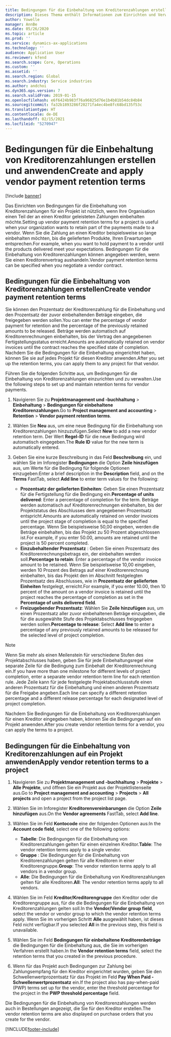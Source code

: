 ```yaml
---
title: Bedingungen für die Einbehaltung von Kreditorenzahlungen erstellen und anwenden
description: Dieses Thema enthält Informationen zum Einrichten und Verwalten von Bedingungen für die Einbehaltung von Kreditorenzahlungen.
author: Yowelle
manager: AnnBe
ms.date: 05/26/2020
ms.topic: article
ms.prod: ''
ms.service: dynamics-ax-applications
ms.technology: ''
audience: Application User
ms.reviewer: kfend
ms.search.scope: Core, Operations
ms.custom: ''
ms.assetid: ''
ms.search.region: Global
ms.search.industry: Service industries
ms.author: andchoi
ms.dyn365.ops.version: 7
ms.search.validFrom: 2019-01-15
ms.openlocfilehash: e6f6424b983f76a96825d76e1b4b81b54dc84b84
ms.sourcegitcommit: fa32b1893286f20271fa4ec4be8fc68bd135f53c
ms.translationtype: HT
ms.contentlocale: de-DE
ms.lasthandoff: 02/15/2021
ms.locfileid: "5270947"
---
```

# <a name="create-and-apply-vendor-payment-retention-terms"></a><span data-ttu-id="95f3a-103">Bedingungen für die Einbehaltung von Kreditorenzahlungen erstellen und anwenden</span><span class="sxs-lookup"><span data-stu-id="95f3a-103">Create and apply vendor payment retention terms</span></span>

[!include [banner](../includes/banner.md)] 

<span data-ttu-id="95f3a-104">Das Einrichten von Bedingungen für die Einbehaltung von Kreditorenzahlungen für ein Projekt ist nützlich, wenn Ihre Organisation einen Teil der an einen Kreditor geleisteten Zahlungen einbehalten möchte.</span><span class="sxs-lookup"><span data-stu-id="95f3a-104">Setting up vendor payment retention terms for a project is useful when your organization wants to retain part of the payments made to a vendor.</span></span> <span data-ttu-id="95f3a-105">Wenn Sie die Zahlung an einen Kreditor beispielsweise so lange einbehalten möchten, bis die gelieferten Produkte, Ihren Erwartungen entsprechen.</span><span class="sxs-lookup"><span data-stu-id="95f3a-105">For example, when you want to hold payment to a vendor until the products delivered meet your expectations.</span></span> <span data-ttu-id="95f3a-106">Bedingungen für die Einbehaltung von Kreditorenzahlungen können angegeben werden, wenn Sie einen Kreditorenvertrag aushandeln.</span><span class="sxs-lookup"><span data-stu-id="95f3a-106">Vendor payment retention terms can be specified when you negotiate a vendor contract.</span></span>

## <a name="create-vendor-payment-retention-terms"></a><span data-ttu-id="95f3a-107">Bedingungen für die Einbehaltung von Kreditorenzahlungen erstellen</span><span class="sxs-lookup"><span data-stu-id="95f3a-107">Create vendor payment retention terms</span></span>

<span data-ttu-id="95f3a-108">Sie können den Prozentsatz der Kreditorenzahlung für die Einbehaltung und den Prozentsatz der zuvor einbehaltenden Beträge eingeben, die freigegeben werden sollen.</span><span class="sxs-lookup"><span data-stu-id="95f3a-108">You can enter the percentage of vendor payment for retention and the percentage of the previously retained amounts to be released.</span></span> <span data-ttu-id="95f3a-109">Beträge werden automatisch auf Kreditorenrechnungen einbehalten, bis der Vertrag den angegebenen Fertigstellungsstatus erreicht.</span><span class="sxs-lookup"><span data-stu-id="95f3a-109">Amounts are automatically retained on vendor invoices until the contract reaches the specified state of completion.</span></span> <span data-ttu-id="95f3a-110">Nachdem Sie die Bedingungen für die Einbehaltung eingerichtet haben, können Sie sie auf jedes Projekt für diesen Kreditor anwenden.</span><span class="sxs-lookup"><span data-stu-id="95f3a-110">After you set up the retention terms, you can apply them to any project for that vendor.</span></span>

<span data-ttu-id="95f3a-111">Führen Sie die folgenden Schritte aus, um Bedingungen für die Einbehaltung von Kreditorenzahlungen einzurichten und zu verwalten.</span><span class="sxs-lookup"><span data-stu-id="95f3a-111">Use the following steps to set up and maintain retention terms for vendor payments.</span></span> 

1. <span data-ttu-id="95f3a-112">Navigieren Sie zu **Projektmanagement und -buchhaltung** > **Einbehaltung** > **Bedingungen für einbehaltene Kreditorenzahlungen**.</span><span class="sxs-lookup"><span data-stu-id="95f3a-112">Go to **Project management and accounting** > **Retention** > **Vendor payment retention terms**.</span></span>
2. <span data-ttu-id="95f3a-113">Wählen Sie **Neu** aus, um eine neue Bedingung für die Einbehaltung von Kreditorenzahlungen hinzuzufügen.</span><span class="sxs-lookup"><span data-stu-id="95f3a-113">Select **New** to add a new vendor retention term.</span></span> <span data-ttu-id="95f3a-114">Der Wert **Regel-ID** für die neue Bedingung wird automatisch eingegeben.</span><span class="sxs-lookup"><span data-stu-id="95f3a-114">The **Rule ID** value for the new term is automatically entered.</span></span> 
3. <span data-ttu-id="95f3a-115">Geben Sie eine kurze Beschreibung in das Feld **Beschreibung** ein, und wählen Sie im Inforegister **Bedingungen** die Option **Zeile hinzufügen** aus, um Werte für die Bedingung für folgende Optionen einzugeben:</span><span class="sxs-lookup"><span data-stu-id="95f3a-115">Enter a brief description in the **Description** field, and on the **Terms** FastTab, select **Add line** to enter term values for the following:</span></span>

   - <span data-ttu-id="95f3a-116">**Prozentsatz der gelieferten Einheiten**: Geben Sie einen Prozentsatz für die Fertigstellung für die Bedingung ein.</span><span class="sxs-lookup"><span data-stu-id="95f3a-116">**Percentage of units delivered**: Enter a percentage of completion for the term.</span></span> <span data-ttu-id="95f3a-117">Beträge werden automatisch auf Kreditorenrechnungen einbehalten, bis der Projektstatus des Abschlusses dem angegebenen Prozentsatz entspricht.</span><span class="sxs-lookup"><span data-stu-id="95f3a-117">Amounts are automatically retained on vendor invoices until the project stage of completion is equal to the specified percentage.</span></span> <span data-ttu-id="95f3a-118">Wenn Sie beispielsweise 50,00 eingeben, werden die Beträge einbehalten, bis das Projekt zu 50 Prozent abgeschlossen ist.</span><span class="sxs-lookup"><span data-stu-id="95f3a-118">For example, if you enter 50.00, amounts are retained until the project is 50 percent completed.</span></span>
   - <span data-ttu-id="95f3a-119">**Einzubehaltender Prozentsatz** : Geben Sie einen Prozentsatz des Kreditorenrechnungsbetrags ein, der einbehalten werden soll.</span><span class="sxs-lookup"><span data-stu-id="95f3a-119">**Percentage to retain**: Enter a percentage of the vendor invoice amount to be retained.</span></span> <span data-ttu-id="95f3a-120">Wenn Sie beispielsweise 10,00 eingeben, werden 10 Prozent des Betrags auf einer Kreditorenrechnung einbehalten, bis das Projekt den im Abschnitt festgelegten Prozentsatz des Abschlusses, wie in **Prozentsatz der gelieferten Einheiten** festgelegt, erreicht.</span><span class="sxs-lookup"><span data-stu-id="95f3a-120">For example, if you enter 10.00, then 10 percent of the amount on a vendor invoice is retained until the project reaches the percentage of completion as set in the **Percentage of units delivered field**.</span></span>
   - <span data-ttu-id="95f3a-121">**Freizugebender Prozentsatz**: Wählen Sie **Zeile hinzufügen** aus, um einen Prozentsatz aller zuvor einbehaltenen Beträge einzugeben, die für die ausgewählte Stufe des Projektabschlusses freigegeben werden sollen.</span><span class="sxs-lookup"><span data-stu-id="95f3a-121">**Percentage to release**: Select **Add line** to enter a percentage of any previously retained amounts to be released for the selected level of project completion.</span></span>

> [!NOTE]
> <span data-ttu-id="95f3a-122">Wenn Sie mehr als einen Meilenstein für verschiedene Stufen des Projektabschlusses haben, geben Sie für jede Einbehaltungsregel eine separate Zeile für die Bedingung zum Einbehalt der Kreditorenrechnung ein.</span><span class="sxs-lookup"><span data-stu-id="95f3a-122">If you have more than one milestone for different levels of project completion, enter a separate vendor retention term line for each retention rule.</span></span> <span data-ttu-id="95f3a-123">Jede Zeile kann für jede festgelegte Projektabschlussstufe einen anderen Prozentsatz für die Einbehaltung und einen anderen Prozentsatz für die Freigabe angeben.</span><span class="sxs-lookup"><span data-stu-id="95f3a-123">Each line can specify a different retention percentage and a different release percentage for each designated level of project completion.</span></span>

<span data-ttu-id="95f3a-124">Nachdem Sie Bedingungen für die Einbehaltung von Kreditorenzahlungen für einen Kreditor eingegeben haben, können Sie die Bedingungen auf ein Projekt anwenden.</span><span class="sxs-lookup"><span data-stu-id="95f3a-124">After you create vendor retention terms for a vendor, you can apply the terms to a project.</span></span>

## <a name="apply-vendor-retention-terms-to-a-project"></a><span data-ttu-id="95f3a-125">Bedingungen für die Einbehaltung von Kreditorenzahlungen auf ein Projekt anwenden</span><span class="sxs-lookup"><span data-stu-id="95f3a-125">Apply vendor retention terms to a project</span></span>

1. <span data-ttu-id="95f3a-126">Navigieren Sie zu **Projektmanagement und -buchhaltung** > **Projekte** > **Alle Projekte**, und öffnen Sie ein Projekt aus der Projektlistenseite aus.</span><span class="sxs-lookup"><span data-stu-id="95f3a-126">Go to **Project management and accounting** > **Projects** > **All projects** and open a project from the project list page.</span></span>
2. <span data-ttu-id="95f3a-127">Wählen Sie im Inforegister **Kreditorenvereinbarungen** die Option **Zeile hinzufügen** aus.</span><span class="sxs-lookup"><span data-stu-id="95f3a-127">On the **Vendor agreements** FastTab, select **Add line**.</span></span>
3. <span data-ttu-id="95f3a-128">Wählen Sie im Feld **Kontocode** eine der folgenden Optionen aus:</span><span class="sxs-lookup"><span data-stu-id="95f3a-128">In the **Account code field**, select one of the following options:</span></span> 

   - <span data-ttu-id="95f3a-129">**Tabelle**: Die Bedingungen für die Einbehaltung von Kreditorenzahlungen gelten für einen einzelnen Kreditor.</span><span class="sxs-lookup"><span data-stu-id="95f3a-129">**Table**: The vendor retention terms apply to a single vendor.</span></span>
   - <span data-ttu-id="95f3a-130">**Gruppe** : Die Bedingungen für die Einbehaltung von Kreditorenzahlungen gelten für alle Kreditoren in einer Kreditorengruppe.</span><span class="sxs-lookup"><span data-stu-id="95f3a-130">**Group**: The vendor retention terms apply to all vendors in a vendor group.</span></span>
   - <span data-ttu-id="95f3a-131">**Alle**: Die Bedingungen für die Einbehaltung von Kreditorenzahlungen gelten für alle Kreditoren.</span><span class="sxs-lookup"><span data-stu-id="95f3a-131">**All**: The vendor retention terms apply to all vendors.</span></span>

4. <span data-ttu-id="95f3a-132">Wählen Sie im Feld **Kreditor/Kreditorengruppe** den Kreditor oder die Kreditorengruppe aus, für die die Bedingungen für die Einbehaltung von Kreditorenzahlungen gelten soll.</span><span class="sxs-lookup"><span data-stu-id="95f3a-132">In the **Vendor/Vendor group field**, select the vendor or vendor group to which the vendor retention terms apply.</span></span> <span data-ttu-id="95f3a-133">Wenn Sie im vorherigen Schritt **Alle** ausgewählt haben, ist dieses Feld nicht verfügbar.</span><span class="sxs-lookup"><span data-stu-id="95f3a-133">If you selected **All** in the previous step, this field is unavailable.</span></span>
5. <span data-ttu-id="95f3a-134">Wählen Sie im Feld **Bedingungen für einbehaltene Kreditorenbeträge** die Bedingungen für die Einbehaltung aus, die Sie im vorherigen Verfahren erstellt haben.</span><span class="sxs-lookup"><span data-stu-id="95f3a-134">In the **Vendor retention terms** field, select the retention terms that you created in the previous procedure.</span></span>
6. <span data-ttu-id="95f3a-135">Wenn für das Projekt auch Bedingungen zur Zahlung bei Zahlungsempfang für den Kreditor eingerichtet wurden, geben Sie den Schwellenwertprozentsatz für das Projekt im Feld **Pay When Paid - Schwellenwertprozentsatz** ein.</span><span class="sxs-lookup"><span data-stu-id="95f3a-135">If the project also has pay-when-paid (PWP) terms set up for the vendor, enter the threshold percentage for the project in the **PWP threshold percentage** field.</span></span>

<span data-ttu-id="95f3a-136">Die Bedingungen für die Einbehaltung von Kreditorenzahlungen werden auch in Bestellungen angezeigt, die Sie für den Kreditor erstellen.</span><span class="sxs-lookup"><span data-stu-id="95f3a-136">The vendor retention terms are also displayed on purchase orders that you create for the vendor.</span></span>


[!INCLUDE[footer-include](../includes/footer-banner.md)]